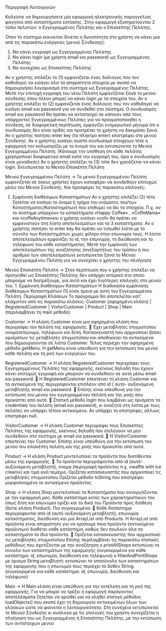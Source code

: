 Περιγραφή Λειτουργιών

Καλείστε να δημιουργήσετε μία εφαρμογή ηλεκτρονικής παραγγελίας φαγητού από
καταστήματα εστίασης. Στην εφαρμογή εξυπηρετούνται 2 τύποι πελατών: ο Εγγεγραμμένος Πελάτης και ο
Επισκέπτης Πελάτης.

Όταν το σύστημα εκκινείται δίνεται η δυνατότητα στο χρήστη να κάνει μια από τις
παρακάτω ενέργειες (μενού Σύνδεσης):
1. Να κάνει εγγραφή ως Εγγεγραμμένος Πελάτης
2. Να κάνει login (με χρήστη email και password) ως Εγγεγραμμένος Πελάτης
3. Να συνεχίσει ως Επισκέπτης Πελάτης

Αν ο χρήστης επιλέξει το (1) εμφανίζεται ένας διάλογος που τον καθοδηγεί να εισάγει όλα
τα απαραίτητα στοιχεία με σκοπό να δημιουργήσει λογαριασμό στο σύστημα ως
Εγγεγραμμένος Πελάτης. Μετά την επιτυχή εγγραφή του νέου Πελάτη εμφανίζεται ξανά το
μενού σύνδεσης όπου πλέον μπορεί να κάνει login με τα στοιχεία του.
Αν ο χρήστης επιλέξει το (2) εμφανίζεται ένας διάλογος που τον καθοδηγεί να εισάγει email
και password για να συνδεθεί στο σύστημα. Ο συνδυασμός email και password θα πρέπει
να αντιστοιχεί σε κάποιον από τους υπάρχοντες Εγγεγραμμένους Πελάτες για να
πραγματοποιηθεί η σύνδεση, σε διαφορετική περίπτωση, εμφανίζει ενημερωτικό μήνυμα
ότι ο συνδυασμός δεν είναι ορθός και προτρέπει το χρήστη να δοκιμάσει ξανά. Αν ο
χρήστης πατήσει enter key (το πλήκτρο enter) επιστρέφει στο μενού Σύνδεσης. Αν ο
χρήστης εισάγει σωστό συνδυασμό στοιχείων τότε η εφαρμογή τον καλωσορίζει με το
όνομά του και εκτυπώνεται το Μενού Εγγεγραμμένου Πελάτη. (Κάνουμε την υπόθεση ότι
κάθε πελάτης χρησιμοποιεί διαφορετικό email κατά την εγγραφή του, άρα ο συνδυασμός
είναι μοναδικός)
Αν ο χρήστης επιλέξει το (3) τότε δεν χρειάζεται να κάνει login. Εκτυπώνεται το Μενού
Επισκέπτη Πελάτη

Μενού Εγγεγραμμένου Πελάτη -> 
Το μενού Εγγεγραμμένου Πελάτη εμφανίζεται σε όσους χρήστες έχουν καταφέρει να
συνδεθούν επιτυχώς μέσω του Μενού Σύνδεσης. Και προσφέρει τις παρακάτω επιλογές:
1. Εμφάνιση διαθέσιμων Καταστημάτων
Αν ο χρήστης επιλέξει (2) τότε ζητείται να εισάγει το όνομα ή τμήμα του ονόματος του/των
Καταστήματος/Καταστημάτων) που επιθυμεί να δει τα στοιχεία. Π.χ. αν το σύστημα
υπάρχουν τα καταστήματα «Happy Coffee» , «CoffeMania» και «coffeAnytime»και ο
χρήσης εισάγει «cof» θα πρέπει να εμφανιστούν στη λίστα αποτελεσμάτων και τα 3
καταστήματα. Αν ο χρήστης πατήσει το enter key θα πρέπει να τυπωθεί λίστα με το σύνολο των
Καταστημάτων χωρίς φίλτρο στην επωνυμία τους.
Η λίστα αποτελεσμάτων εμφανίζει το id, την επωνυμία, τη διεύθυνση και το τηλέφωνο του
κάθε καταστήματος.
Μετά την εμφάνιση των αποτελεσμάτων της αναζήτησης (ανεξαρτήτως του τρόπου ή του
αριθμού των αποτελεσμάτων) εκτυπώνεται ξανά το Μενού Εγγεγραμμένου Πελάτη για να
συνεχίσει ο χρήστης την πλοήγηση 

Μενού Επισκέπτη Πελάτη -> 
Στην περίπτωση που ο χρήστης επιλέξει να προηγηθεί ως Επισκέπτης Πελάτης δεν υπάρχει
ιστορικό στο οποίο μπορούμε να διατρέξουμε, για αυτό και έχει λιγότερες επιλογές στο
μενού του. 1. Εμφάνιση διαθέσιμων Καταστημάτων
Η διαδικασία εμφάνισης διαθέσιμων Καταστημάτων (1) είναι όμοια με αυτή του
Εγγεγραμμένου Πελάτη. Περιγραφή Κλάσεων
Το πρόγραμμα θα αποτελείται κατ’ ελάχιστον από τις παρακάτω κλάσεις:  Customer (αφηρημένη κλάση) | RegisteredCustomer | VisitorCustomer | Product | Shop | Main (περιλαμβάνει τη main μέθοδο)
 
Customer -> 
H κλάση Customer είναι μια αφηρημένη κλάση που περιγράφει τον πελάτη της εφαρμογής.  Έχει μεταβλητές στιγμιοτύπου ονοματεπώνυμο, τηλέφωνο και δ/ση. Κατασκευαστή που αρχικοποιεί βάσει ορισμάτων τις μεταβλητές στιγμιοτύπου και
αποθηκεύει τα αντικείμενα που δημιουργούνται σε λίστα Customer. Τέλος περιέχει την αφηρημένη μέθοδο getMenu. Η getMenu είναι υπεύθυνη για την
εκτύπωση του μενού κάθε πελάτη και τη ροή των ενεργειών του.

RegisteredCustomer -> 
H κλάση RegisteredCustomer περιγράφει τους Εγγεγραμμένους Πελάτες της εφαρμογής, εκείνους δηλαδή που έχουν κάνει επιτυχώς εγγραφή και μπορούν να συνδεθούν σε αυτό
μέσω email και password.  Η RegisteredCustomer επεκτείνει τη κλάση Customer και τα αντικείμενά της
περιγράφονται επιπλέον από id ( αυτό- αυξανόμενη μεταβλητή), email και password.  Επίσης είναι υπεύθυνη για την εκτύπωση του μενού του εγγεγραμμένου πελάτη και της
ροής που προκύπτει από αυτό.  Στατική μέθοδο logIn που λαμβάνει ως όρισματα τα credentials του πελάτη (email και
password), κι αναζητά στη λίστα με τους πελάτες αν υπάρχει τέτοιο αντικείμενο. Αν
υπάρχει το επιστρέφει, αλλιώς επιστρέφει null.

VisitorCustomer -> 
H κλάση Customer περιγράφει τους Επισκέπτες Πελάτες της εφαρμογής, εκείνους δηλαδή
που επιλέγουν να μην συνδεθούν στο σύστημα με email και password.  Η VisitorCustomer επεκτείνει την Customer.  Επίσης είναι υπεύθυνη για την εκτύπωση του μενού του επισκέπτη πελάτη και της ροής
που προκύπτει από αυτό.

Product -> 
Η κλάση Product μοντελοποιεί τα προϊόντα που διατίθενται μέσω της εφαρμογής.  Τα προϊόντα περιγράφονται από id (αυτό-αυξανόμενη μεταβλητή), όνομα (περιγραφή
προϊόντος π.χ. «waffle with ice cream») και τιμή ανά τεμάχιο. Ορίζεται κατασκευαστής που αρχικοποιεί τις μεταβλητές στιγμιοτύπου
Ορίζεται μέθοδο toString που επιστρέφει μορφοποιημένο το αντικείμενο προϊόντος

Shop -> 
Η κλάση Shop μοντελοποιεί τα Καταστήματα που συνεργάζονται με την εφαρμογή μας.
Κάθε κατάστημα εκτός των χαρακτηριστικών του όπως δ/ση και επωνυμία ορίζει και τα
δικά του Προϊόντα προς διάθεση (δείτε κλάση Product). Πιο συγκεκριμένα:  Κάθε Κατάστημα περιγράφονται από id (αυτό-αυξανόμενη μεταβλητή), επωνυμία
καταστήματος, διεύθυνση και μια ArrayList από Products. H ArrayList από προϊόντα
είναι απαραίτητη για να ορίσουμε ποια προϊόντα (αντικείμενα προϊόντων) διαθέτει
κάθε κατάστημα, καθώς δεν πουλούν όλα τα καταστήματα τα ίδια προϊόντα.  Ορίζεται κατασκευαστής που αρχικοποιεί τις μεταβλητές στιγμιοτύπου
Επίσης περιλαμβάνει τις παρακάτω στατικές μεθόδους που σχετίζονται με την
αναζήτηση
o printAllShops εκτυπώνει το σύνολο των καταστημάτων της εφαρμογής
(συγκεκριμένα για κάθε κατάστημα: id, επωνυμία, διεύθυνση και τηλέφωνο)
o filterAndPrintShops με όρισμα String μεταβλητή: εκτυπώνει το υποσύνολο των
καταστημάτων της εφαρμογής που η επωνυμία τους περιέχει το δοθέν String. (συγκεκριμένα για κάθε κατάστημα: id, επωνυμία, διεύθυνση και τηλέφωνο)

Main -> 
H Main κλάση είναι υπεύθυνη για την εκτέλεση και τη ροή της εφαρμογής. Για να μπορεί να
τρέξει η εφαρμογή παράγοντας αποτελέσματα ζητείται να ορισθεί και να κληθεί στατική
μέθοδος loadObjects() που σκοπό έχει τη δημιουργία αντικειμένων όλων των κλάσεων
ώστε να φαίνεται η λειτουργικότητα.
Στη συνέχεια εκτυπώνεται το Μενού Σύνδεσης κι ανάλογα με τις επιλογές του χρήστη
συνεχίζεται η πλοήγηση του ως Εγγεγραμμένος ή Επισκέπτης Πελάτης, με την εκτύπωση
των αντίστοιχων μενού
